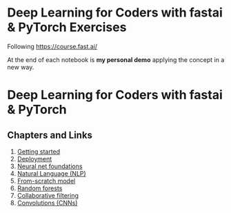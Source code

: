 # Deep Learning for Coders with fastai & PyTorch Exercises
Following https://course.fast.ai/

At the end of each notebook is **my personal demo** applying the concept in a new way.

# Deep Learning for Coders with fastai & PyTorch

## Chapters and Links

1. [Getting started](https://course.fast.ai/Lessons/lesson1.html)  
2. [Deployment](https://course.fast.ai/Lessons/lesson2.html)  
3. [Neural net foundations](https://course.fast.ai/Lessons/lesson3.html)  
4. [Natural Language (NLP)](https://course.fast.ai/Lessons/lesson4.html)  
5. [From-scratch model](https://course.fast.ai/Lessons/lesson5.html)  
6. [Random forests](https://course.fast.ai/Lessons/lesson6.html)  
7. [Collaborative filtering](https://course.fast.ai/Lessons/lesson7.html)  
8. [Convolutions (CNNs)](https://course.fast.ai/Lessons/lesson8.html)  
